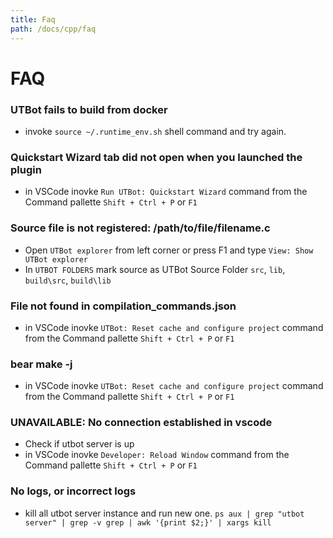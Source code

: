 ```yaml
---
title: Faq
path: /docs/cpp/faq
---
```


# FAQ

### UTBot fails to build from docker

* invoke `source ~/.runtime_env.sh` shell command and try again.

### Quickstart Wizard tab did not open when you launched the plugin

* in VSCode inovke  `Run UTBot: Quickstart Wizard` command from the Command pallette `Shift + Ctrl + P` or `F1`

### Source file is not registered: /path/to/file/filename.c

* Open `UTBot explorer` from left corner or press F1 and type `View: Show UTBot explorer`
* In `UTBOT FOLDERS` mark source as UTBot Source Folder
  `src`, `lib`, `build\src`, `build\lib`

### File not found in compilation_commands.json

* in VSCode inovke  `UTBot: Reset cache and configure project` command from the Command pallette `Shift + Ctrl + P`
  or `F1`

### bear make -j

* in VSCode inovke  `UTBot: Reset cache and configure project` command from the Command pallette `Shift + Ctrl + P`
  or `F1`

### UNAVAILABLE: No connection established in vscode

* Check if utbot server is up
* in VSCode inovke `Developer: Reload Window` command from the Command pallette `Shift + Ctrl + P` or `F1`

### No logs, or incorrect logs

* kill all utbot server instance and run new one.
  `ps aux | grep "utbot server" | grep -v grep | awk '{print $2;}' | xargs kill`